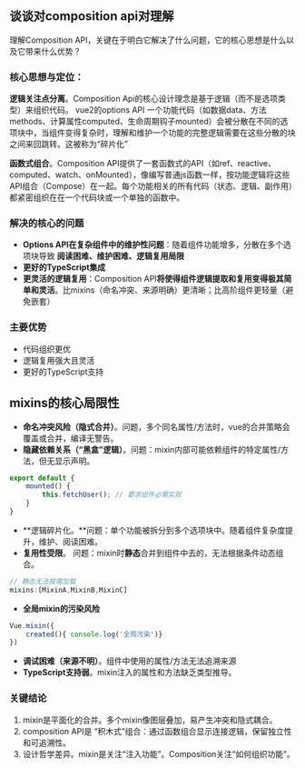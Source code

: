 ## 谈谈对composition api对理解
理解Composition API，关键在于明白它解决了什么问题，它的核心思想是什么以及它带来什么优势？
### 核心思想与定位：
**逻辑关注点分离**。Composition Api的核心设计理念是基于逻辑（而不是选项类型）来组织代码。 vue2的options API 一个功能代码（如数据data、方法methods、计算属性computed、生命周期钩子mounted）会被分散在不同的选项块中，当组件变得复杂时，理解和维护一个功能的完整逻辑需要在这些分散的块之间来回跳转。这被称为“碎片化”

**函数式组合**。Composition API提供了一套函数式的API（如ref、reactive、computed、watch、onMounted），像编写普通js函数一样，按功能逻辑将这些API组合（Compose）在一起。每个功能相关的所有代码（状态、逻辑、副作用）都紧密组织在在一个代码块或一个单独的函数中。

### 解决的核心的问题
- **Options API在复杂组件中的维护性问题**：随着组件功能增多，分散在多个选项块导致 **阅读困难、维护困难、逻辑复用局限**
- **更好的TypeScript集成**
- **更灵活的逻辑复用**：Composition API**将使得组件逻辑提取和复用变得极其简单和灵活**。比mixins（命名冲突、来源明确）更清晰；比高阶组件更轻量（避免嵌套）

### 主要优势
- 代码组织更优
- 逻辑复用强大且灵活
- 更好的TypeScript支持

## mixins的核心局限性
- **命名冲突风险（隐式合并）**。问题，多个同名属性/方法时，vue的合并策略会覆盖或合并，编译无警告。
- **隐藏依赖关系（“黑盒”逻辑）**。问题：mixin内部可能依赖组件的特定属性/方法，但无显示声明。
```js
export default {
    mounted() {
        this.fetchUser(); // 要求组件必需实现
    }
}
```
- **逻辑碎片化。**问题：单个功能被拆分到多个选项块中。随着组件复杂度提升，维护、阅读困难。
- **复用性受限**。 问题：mixin时**静态**合并到组件中去的，无法根据条件动态组合。
```js
// 静态无法按需加载
mixins:[MixinA,MixinB,MixinC]
```
- **全局mixin的污染风险**
```js
Vue.mixin({
    created(){ console.log('全局污染')}
})
```
- **调试困难（来源不明）**。组件中使用的属性/方法无法追溯来源
- **TypeScript支持弱**。mixin注入的属性和方法缺乏类型推导。

### 关键结论
1. mixin是平面化的合并。多个mixin像图层叠加，易产生冲突和隐式耦合。
2. composition API是 “积木式”组合：通过函数组合显示连接逻辑，保留独立性和可追溯性。
3. 设计哲学差异。mixin是关注“注入功能”。Composition关注“如何组织功能”。